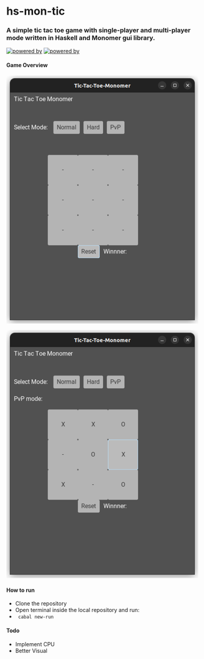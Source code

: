 # hs-mon-tic

### A simple tic tac toe game with single-player and multi-player mode written in Haskell and Monomer gui library.
[![powered by](https://img.shields.io/badge/Powered%20by-Haskell-lightgrey)](https://www.haskell.org)
[![powered by](https://img.shields.io/badge/Powered%20by-Monomer-blue)](https://github.com/fjvallarino/monomer)

#### Game Overview
![Alt text](resource/demo1.png?raw=true "main-page")

![Alt text](resource/demo2.png?raw=true "in-game")


#### How to run
- Clone the repository 
- Open terminal inside the local repository and run: 
- ``` cabal new-run```

#### Todo
- Implement CPU
- Better Visual
